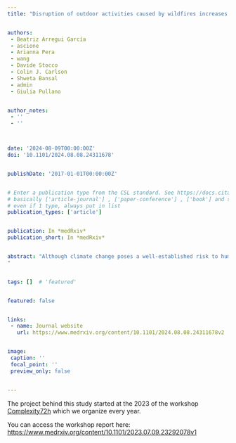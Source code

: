 ```yaml
---
title: "Disruption of outdoor activities caused by wildfires increases disease circulation"


authors:
 - Beatriz Arregui García
 - ascione
 - Arianna Pera
 - wang
 - Davide Stocco
 - Colin J. Carlson
 - Shweta Bansal
 - admin
 - Giulia Pullano


author_notes:
 - ''
 - ''



date: '2024-08-09T00:00:00Z'
doi: '10.1101/2024.08.08.24311678'


publishDate: '2017-01-01T00:00:00Z'


# Enter a publication type from the CSL standard. See https://docs.citationstyles.org/en/stable/specification.html?highlight=publication%20type#type-terms.
# basically ['article-journal'] , ['paper-conference'] , ['book'] and so on. IMPORTANT: ['article'] for preprints.
# even if 1 type, always put in list
publication_types: ['article']


publication: In *medRxiv*
publication_short: In *medRxiv*


abstract: "Although climate change poses a well-established risk to human health, present-day health impacts, particularly those resulting from climate-induced behavioral changes, are under-quantified. Analyzing the U.S. West Coast wildfires of September 2020, we found that poor air quality drives people indoors, increasing the circulation of airborne pathogens like COVID-19. Indoor masking rates as low as 10% can mitigate this risk, offering a clear path to enhance public health responses during wildfires.
"


tags: []  # 'featured'


featured: false


links:
 - name: Journal website
   url: https://www.medrxiv.org/content/10.1101/2024.08.08.24311678v2


image:
 caption: ''
 focal_point: ''
 preview_only: false


---
```

The project behind this study started at the 2023 of the workshop [Complexity72h](www.complexity72h.com) which we organize every year. 

You can access the workshop report here: https://www.medrxiv.org/content/10.1101/2023.07.09.23292078v1